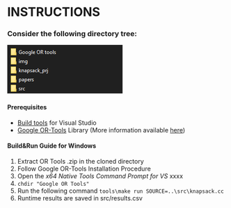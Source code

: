 # INSTRUCTIONS #
### Consider the following directory tree:
![Directory listing](img/directoryimg.png?raw=true)

#### Prerequisites
* [Build tools](https://visualstudio.microsoft.com/downloads/#build-tools-for-visual-studio-2019) for Visual Studio
* [Google OR-Tools](https://developers.google.com/optimization/install/cpp/windows) Library
(More information available [here](https://developers.google.com/optimization/install))

#### Build&Run Guide for Windows
1. Extract OR Tools .zip in the cloned directory
2. Follow Google OR-Tools Installation Procedure
3. Open the *x64 Native Tools Command Prompt for VS* xxxx
4. ```chdir "Google OR Tools"``` 
5. Run the following command ```tools\make run SOURCE=..\src\knapsack.cc```
6. Runtime results are saved in src/results.csv

